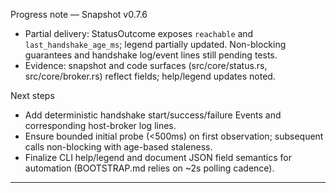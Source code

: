 Progress note — Snapshot v0.7.6

- Partial delivery: StatusOutcome exposes `reachable` and `last_handshake_age_ms`; legend partially updated. Non-blocking guarantees and handshake log/event lines still pending tests.
- Evidence: snapshot and code surfaces (src/core/status.rs, src/core/broker.rs) reflect fields; help/legend updates noted.

Next steps
- Add deterministic handshake start/success/failure Events and corresponding host-broker log lines.
- Ensure bounded initial probe (<500ms) on first observation; subsequent calls non-blocking with age-based staleness.
- Finalize CLI help/legend and document JSON field semantics for automation (BOOTSTRAP.md relies on ~2s polling cadence).


---

